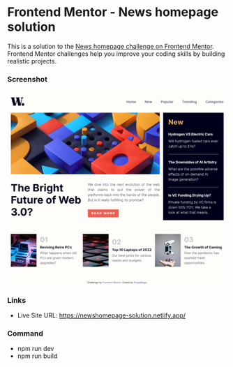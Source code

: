 # Frontend Mentor - News homepage solution

This is a solution to the [News homepage challenge on Frontend Mentor](https://www.frontendmentor.io/challenges/news-homepage-H6SWTa1MFl). Frontend Mentor challenges help you improve your coding skills by building realistic projects. 


### Screenshot
![news homepage screenshot](./public/assets/homepage-sc.png)


### Links
- Live Site URL: https://newshomepage-solution.netlify.app/


### Command
- npm run dev
- npm run build